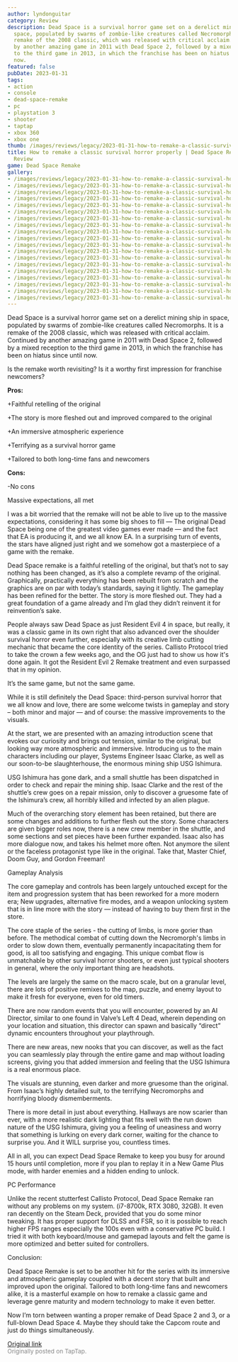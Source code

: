 ```yaml
---
author: lyndonguitar
category: Review
description: Dead Space is a survival horror game set on a derelict mining ship in
  space, populated by swarms of zombie-like creatures called Necromorphs. It is a
  remake of the 2008 classic, which was released with critical acclaim. Continued
  by another amazing game in 2011 with Dead Space 2, followed by a mixed reception
  to the third game in 2013, in which the franchise has been on hiatus since until
  now.
featured: false
pubDate: 2023-01-31
tags:
- action
- console
- dead-space-remake
- pc
- playstation 3
- shooter
- taptap
- xbox 360
- xbox one
thumb: /images/reviews/legacy/2023-01-31-how-to-remake-a-classic-survival-horror-properly--dead-space-remake---full-review-0.avif
title: How to remake a classic survival horror properly | Dead Space Remake - Full
  Review
game: Dead Space Remake
gallery:
- /images/reviews/legacy/2023-01-31-how-to-remake-a-classic-survival-horror-properly--dead-space-remake---full-review-0.avif
- /images/reviews/legacy/2023-01-31-how-to-remake-a-classic-survival-horror-properly--dead-space-remake---full-review-1.avif
- /images/reviews/legacy/2023-01-31-how-to-remake-a-classic-survival-horror-properly--dead-space-remake---full-review-2.avif
- /images/reviews/legacy/2023-01-31-how-to-remake-a-classic-survival-horror-properly--dead-space-remake---full-review-3.avif
- /images/reviews/legacy/2023-01-31-how-to-remake-a-classic-survival-horror-properly--dead-space-remake---full-review-4.avif
- /images/reviews/legacy/2023-01-31-how-to-remake-a-classic-survival-horror-properly--dead-space-remake---full-review-5.avif
- /images/reviews/legacy/2023-01-31-how-to-remake-a-classic-survival-horror-properly--dead-space-remake---full-review-6.avif
- /images/reviews/legacy/2023-01-31-how-to-remake-a-classic-survival-horror-properly--dead-space-remake---full-review-7.avif
- /images/reviews/legacy/2023-01-31-how-to-remake-a-classic-survival-horror-properly--dead-space-remake---full-review-8.avif
- /images/reviews/legacy/2023-01-31-how-to-remake-a-classic-survival-horror-properly--dead-space-remake---full-review-9.avif
- /images/reviews/legacy/2023-01-31-how-to-remake-a-classic-survival-horror-properly--dead-space-remake---full-review-10.avif
- /images/reviews/legacy/2023-01-31-how-to-remake-a-classic-survival-horror-properly--dead-space-remake---full-review-11.avif
- /images/reviews/legacy/2023-01-31-how-to-remake-a-classic-survival-horror-properly--dead-space-remake---full-review-12.avif
- /images/reviews/legacy/2023-01-31-how-to-remake-a-classic-survival-horror-properly--dead-space-remake---full-review-13.avif
- /images/reviews/legacy/2023-01-31-how-to-remake-a-classic-survival-horror-properly--dead-space-remake---full-review-14.avif
- /images/reviews/legacy/2023-01-31-how-to-remake-a-classic-survival-horror-properly--dead-space-remake---full-review-15.avif
- /images/reviews/legacy/2023-01-31-how-to-remake-a-classic-survival-horror-properly--dead-space-remake---full-review-16.avif
- /images/reviews/legacy/2023-01-31-how-to-remake-a-classic-survival-horror-properly--dead-space-remake---full-review-17.avif
- /images/reviews/legacy/2023-01-31-how-to-remake-a-classic-survival-horror-properly--dead-space-remake---full-review-18.avif
---
```

Dead Space is a survival horror game set on a derelict mining ship in space, populated by swarms of zombie-like creatures called Necromorphs. It is a remake of the 2008 classic, which was released with critical acclaim. Continued by another amazing game in 2011 with Dead Space 2, followed by a mixed reception to the third game in 2013, in which the franchise has been on hiatus since until now.

Is the remake worth revisiting? Is it a worthy first impression for franchise newcomers?


**Pros:**


+Faithful retelling of the original

+The story is more fleshed out and improved compared to the original

+An immersive atmospheric experience

+Terrifying as a survival horror game

+Tailored to both long-time fans and newcomers


**Cons:**


-No cons

Massive expectations, all met

I was a bit worried that the remake will not be able to live up to the massive expectations, considering it has some big shoes to fill — The original Dead Space being one of the greatest video games ever made — and the fact that EA is producing it, and we all know EA. In a surprising turn of events, the stars have aligned just right and we somehow got a masterpiece of a game with the remake.

Dead Space remake is a faithful retelling of the original, but that’s not to say nothing has been changed, as it’s also a complete revamp of the original. Graphically, practically everything has been rebuilt from scratch and the graphics are on par with today’s standards, saying it lightly. The gameplay has been refined for the better. The story is more fleshed out. They had a great foundation of a game already and I’m glad they didn’t reinvent it for reinvention’s sake.

People always saw Dead Space as just Resident Evil 4 in space, but really, it was a classic game in its own right that also advanced over the shoulder survival horror even further, especially with its creative limb cutting mechanic that became the core identity of the series. Callisto Protocol tried to take the crown a few weeks ago, and the OG just had to show us how it's done again. It got the Resident Evil 2 Remake treatment and even surpassed that in my opinion.

It’s the same game, but not the same game.

While it is still definitely the Dead Space: third-person survival horror that we all know and love, there are some welcome twists in gameplay and story – both minor and major — and of course: the massive improvements to the visuals.

At the start, we are presented with an amazing introduction scene that evokes our curiosity and brings out tension, similar to the original, but looking way more atmospheric and immersive. Introducing us to the main characters including our player, Systems Engineer Isaac Clarke, as well as our soon-to-be slaughterhouse, the enormous mining ship USG Ishimura.

USG Ishimura has gone dark, and a small shuttle has been dispatched in order to check and repair the mining ship. Isaac Clarke and the rest of the shuttle’s crew goes on a repair mission, only to discover a gruesome fate of the Ishimura’s crew, all horribly killed and infected by an alien plague.

Much of the overarching story element has been retained, but there are some changes and additions to further flesh out the story. Some characters are given bigger roles now, there is a new crew member in the shuttle, and some sections and set pieces have been further expanded. Isaac also has more dialogue now, and takes his helmet more often. Not anymore the silent or the faceless protagonist type like in the original. Take that, Master Chief, Doom Guy, and Gordon Freeman!

Gameplay Analysis

The core gameplay and controls has been largely untouched except for the item and progression system that has been reworked for a more modern era; New upgrades, alternative fire modes, and a weapon unlocking system that is in line more with the story — instead of having to buy them first in the store.

The core staple of the series - the cutting of limbs, is more gorier than before. The methodical combat of cutting down the Necromorph's limbs in order to slow down them, eventually permanently incapacitating them for good, is all too satisfying and engaging. This unique combat flow is unmatchable by other survival horror shooters, or even just typical shooters in general, where the only important thing are headshots.

The levels are largely the same on the macro scale, but on a granular level, there are lots of positive remixes to the map, puzzle, and enemy layout to make it fresh for everyone, even for old timers.

There are now random events that you will encounter, powered by an AI Director, similar to one found in Valve’s Left 4 Dead, wherein depending on your location and situation, this director can spawn and basically “direct” dynamic encounters throughout your playthrough.

There are new areas, new nooks that you can discover, as well as the fact you can seamlessly play through the entire game and map without loading screens, giving you that added immersion and feeling that the USG Ishimura is a real enormous place.

The visuals are stunning, even darker and more gruesome than the original. From Isaac’s highly detailed suit, to the terrifying Necromorphs and horrifying bloody dismemberments.

There is more detail in just about everything. Hallways are now scarier than ever, with a more realistic dark lighting that fits well with the run down nature of the USG Ishimura, giving you a feeling of uneasiness and worry that something is lurking on every dark corner, waiting for the chance to surprise you. And it WILL surprise you, countless times.

All in all, you can expect Dead Space Remake to keep you busy for around 15 hours until completion, more if you plan to replay it in a New Game Plus mode, with harder enemies and a hidden ending to unlock.

PC Performance

Unlike the recent stutterfest Callisto Protocol, Dead Space Remake ran without any problems on my system. (i7-8700k, RTX 3080, 32GB). It even ran decently on the Steam Deck, provided that you do some minor tweaking. It has proper support for DLSS and FSR, so it is possible to reach higher FPS ranges especially the 100s even with a conservative PC build. I tried it with both keyboard/mouse and gamepad layouts and felt the game is more optimized and better suited for controllers.

Conclusion:

Dead Space Remake is set to be another hit for the series with its immersive and atmospheric gameplay coupled with a decent story that built and improved upon the original. Tailored to both long-time fans and newcomers alike, it is a masterful example on how to remake a classic game and leverage genre maturity and modern technology to make it even better.

Now I’m torn between wanting a proper remake of Dead Space 2 and 3, or a full-blown Dead Space 4. Maybe they should take the Capcom route and just do things simultaneously.

[Original link](https://www.taptap.io/post/4400724)<br><span style="font-size: 0.95em; color: #888;">Originally posted on TapTap.</span>